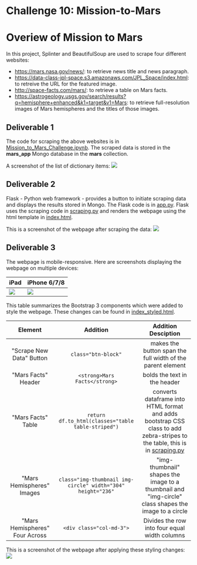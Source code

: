 # Challenge 10: Mission-to-Mars

# Overiew of Mission to Mars
In this project, Splinter and BeautifulSoup are used to scrape four different websites:
- https://mars.nasa.gov/news/: to retrieve news title and news paragraph.
- https://data-class-jpl-space.s3.amazonaws.com/JPL_Space/index.html: to retreive the URL for the featured image.
- http://space-facts.com/mars/: to retrieve a table on Mars facts.
- https://astrogeology.usgs.gov/search/results?q=hemisphere+enhanced&k1=target&v1=Mars: to retrieve full-resolution images of Mars hemispheres and the titles of those images.
## Deliverable 1
The code for scraping the above websites is in [Mission_to_Mars_Challenge.ipynb](https://github.com/Hala-INTJ/Mission-to-Mars/blob/main/Mission_to_Mars_Challenge.ipynb). The scraped data is stored in the **mars_app** Mongo database in the **mars** collection.

A screenshot of the list of dictionary items:
![](https://github.com/Hala-INTJ/Mission-to-Mars/blob/main/Resources/List%20of%20dictionaries.png)
## Deliverable 2
Flask - Python web framework - provides a button to initiate scraping data and displays the results stored in Mongo. The Flask code is in [app.py](https://github.com/Hala-INTJ/Mission-to-Mars/blob/main/app.py). Flask uses the scraping code in [scraping.py](https://github.com/Hala-INTJ/Mission-to-Mars/blob/main/scraping.py) and renders the webpage using the html template in [index.html](https://github.com/Hala-INTJ/Mission-to-Mars/blob/main/templates/index.html).

This is a screenshot of the webpage after scraping the data:
![](https://github.com/Hala-INTJ/Mission-to-Mars/blob/main/Resources/webpage_scraped_data.png)
## Deliverable 3
The webpage is mobile-responsive. Here are screenshots displaying the webpage on multiple devices:

| iPad | iPhone 6/7/8 |
| --- | --- |
| ![](https://github.com/Hala-INTJ/Mission-to-Mars/blob/main/Resources/iPad.png) | ![](https://github.com/Hala-INTJ/Mission-to-Mars/blob/main/Resources/iPhone7.png) |

This table summarizes the Bootstrap 3 components which were added to style the webpage. These changes can be found in [index_styled.html]().

| Element | Addition | Addition Desciption |
| :---: | :---: | :---: |
| "Scrape New Data" Button | ```class="btn-block"```| makes the button span the full width of the parent element | 
| "Mars Facts" Header | ```<strong>Mars Facts</strong>```| bolds the text in the header | 
| "Mars Facts" Table | ```return df.to_html(classes="table table-striped")```| converts dataframe into HTML format and adds bootstrap CSS class to add zebra-stripes to the table, this is in [scraping.py](https://github.com/Hala-INTJ/Mission-to-Mars/blob/main/scraping.py)| 
| "Mars Hemispheres" Images | ```class="img-thumbnail img-circle" width="304" height="236"```| "img-thumbnail" shapes the image to a thumbnail and "img-circle" class shapes the image to a circle |
| "Mars Hemispheres" Four Across | ```<div class="col-md-3">```| Divides the row into four equal width columns |

 This is a screenshot of the webpage after applying these styling changes:
 ![](https://github.com/Hala-INTJ/Mission-to-Mars/blob/main/Resources/webpage_index_styled.png)

